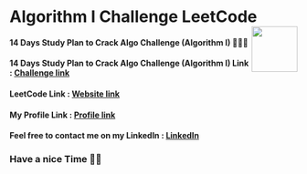 
# Algorithm I Challenge LeetCode <img src="https://assets.leetcode.com/static_assets/others/algorithm_I.png" width="80" height="80" align="right" />

#### 14 Days Study Plan to Crack Algo Challenge (Algorithm I) 🧑🏻‍💻

#### 14 Days Study Plan to Crack Algo Challenge (Algorithm I) Link : [Challenge link](https://leetcode.com/study-plan/algorithm/)

#### LeetCode Link : [Website link](https://leetcode.com)

#### My Profile Link : [Profile link](https://leetcode.com/mohamedEhab00/)

#### Feel free to contact me on my LinkedIn : [LinkedIn](https://www.linkedin.com/in/mohamedehab00/)

### Have a nice Time ✌🏻 
